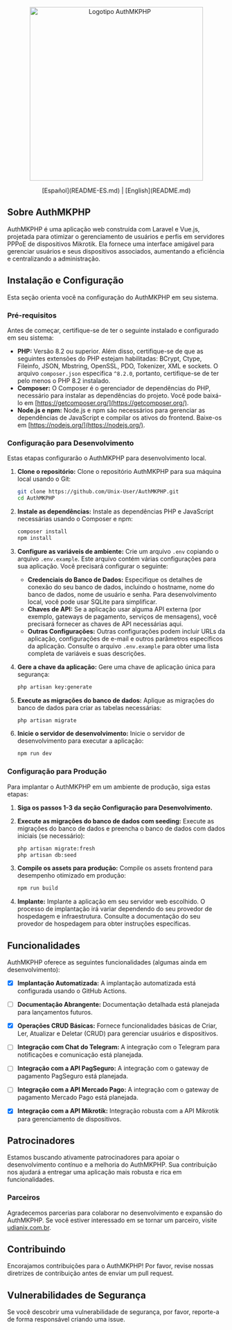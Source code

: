 <p align="center"><a href="https://github.com/Unix-User/AuthMKPHP" target="_blank"><img src="https://user-images.githubusercontent.com/38821945/192930836-6be0ee28-7206-4651-a18c-da7e8ab99a11.svg" width="400" alt="Logotipo AuthMKPHP"></a></p>

<p align="center">
  [Español](README-ES.md) | [English](README.md)
</p>

## Sobre AuthMKPHP

AuthMKPHP é uma aplicação web construída com Laravel e Vue.js, projetada para otimizar o gerenciamento de usuários e perfis em servidores PPPoE de dispositivos Mikrotik. Ela fornece uma interface amigável para gerenciar usuários e seus dispositivos associados, aumentando a eficiência e centralizando a administração.

## Instalação e Configuração

Esta seção orienta você na configuração do AuthMKPHP em seu sistema.

### Pré-requisitos

Antes de começar, certifique-se de ter o seguinte instalado e configurado em seu sistema:

* **PHP:** Versão 8.2 ou superior. Além disso, certifique-se de que as seguintes extensões do PHP estejam habilitadas: BCrypt, Ctype, Fileinfo, JSON, Mbstring, OpenSSL, PDO, Tokenizer, XML e sockets. O arquivo `composer.json` especifica `^8.2.0`, portanto, certifique-se de ter pelo menos o PHP 8.2 instalado.
* **Composer:** O Composer é o gerenciador de dependências do PHP, necessário para instalar as dependências do projeto. Você pode baixá-lo em [https://getcomposer.org/](https://getcomposer.org/).
* **Node.js e npm:** Node.js e npm são necessários para gerenciar as dependências de JavaScript e compilar os ativos do frontend. Baixe-os em [https://nodejs.org/](https://nodejs.org/).


### Configuração para Desenvolvimento

Estas etapas configurarão o AuthMKPHP para desenvolvimento local.

1. **Clone o repositório:** Clone o repositório AuthMKPHP para sua máquina local usando o Git:
   ```bash
   git clone https://github.com/Unix-User/AuthMKPHP.git
   cd AuthMKPHP
   ```

2. **Instale as dependências:** Instale as dependências PHP e JavaScript necessárias usando o Composer e npm:
   ```bash
   composer install
   npm install
   ```

3. **Configure as variáveis de ambiente:** Crie um arquivo `.env` copiando o arquivo `.env.example`. Este arquivo contém várias configurações para sua aplicação. Você precisará configurar o seguinte:

    * **Credenciais do Banco de Dados:** Especifique os detalhes de conexão do seu banco de dados, incluindo o hostname, nome do banco de dados, nome de usuário e senha. Para desenvolvimento local, você pode usar SQLite para simplificar.
    * **Chaves de API:** Se a aplicação usar alguma API externa (por exemplo, gateways de pagamento, serviços de mensagens), você precisará fornecer as chaves de API necessárias aqui.
    * **Outras Configurações:** Outras configurações podem incluir URLs da aplicação, configurações de e-mail e outros parâmetros específicos da aplicação. Consulte o arquivo `.env.example` para obter uma lista completa de variáveis e suas descrições.

4. **Gere a chave da aplicação:** Gere uma chave de aplicação única para segurança:
   ```bash
   php artisan key:generate
   ```

5. **Execute as migrações do banco de dados:** Aplique as migrações do banco de dados para criar as tabelas necessárias:
   ```bash
   php artisan migrate
   ```

6. **Inicie o servidor de desenvolvimento:** Inicie o servidor de desenvolvimento para executar a aplicação:
   ```bash
   npm run dev
   ```

### Configuração para Produção

Para implantar o AuthMKPHP em um ambiente de produção, siga estas etapas:

1. **Siga os passos 1-3 da seção Configuração para Desenvolvimento.**

2. **Execute as migrações do banco de dados com seeding:** Execute as migrações do banco de dados e preencha o banco de dados com dados iniciais (se necessário):
   ```bash
   php artisan migrate:fresh
   php artisan db:seed
   ```

3. **Compile os assets para produção:** Compile os assets frontend para desempenho otimizado em produção:
   ```bash
   npm run build
   ```

4. **Implante:** Implante a aplicação em seu servidor web escolhido. O processo de implantação irá variar dependendo do seu provedor de hospedagem e infraestrutura. Consulte a documentação do seu provedor de hospedagem para obter instruções específicas.


## Funcionalidades

AuthMKPHP oferece as seguintes funcionalidades (algumas ainda em desenvolvimento):

- [x] **Implantação Automatizada:** A implantação automatizada está configurada usando o GitHub Actions.
- [ ] **Documentação Abrangente:** Documentação detalhada está planejada para lançamentos futuros.
- [x] **Operações CRUD Básicas:** Fornece funcionalidades básicas de Criar, Ler, Atualizar e Deletar (CRUD) para gerenciar usuários e dispositivos.
- [ ] **Integração com Chat do Telegram:** A integração com o Telegram para notificações e comunicação está planejada.
- [ ] **Integração com a API PagSeguro:** A integração com o gateway de pagamento PagSeguro está planejada.
- [ ] **Integração com a API Mercado Pago:** A integração com o gateway de pagamento Mercado Pago está planejada.
- [x] **Integração com a API Mikrotik:** Integração robusta com a API Mikrotik para gerenciamento de dispositivos.


## Patrocinadores

Estamos buscando ativamente patrocinadores para apoiar o desenvolvimento contínuo e a melhoria do AuthMKPHP. Sua contribuição nos ajudará a entregar uma aplicação mais robusta e rica em funcionalidades.

### Parceiros

Agradecemos parcerias para colaborar no desenvolvimento e expansão do AuthMKPHP. Se você estiver interessado em se tornar um parceiro, visite [udianix.com.br](udianix.com.br).


## Contribuindo

Encorajamos contribuições para o AuthMKPHP! Por favor, revise nossas diretrizes de contribuição antes de enviar um pull request.


## Vulnerabilidades de Segurança

Se você descobrir uma vulnerabilidade de segurança, por favor, reporte-a de forma responsável criando uma issue.
